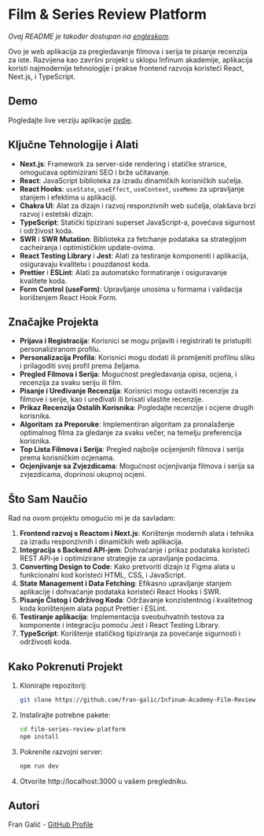 # Film & Series Review Platform

_Ovaj README je također dostupan na [engleskom](README.md)._

Ovo je web aplikacija za pregledavanje filmova i serija te pisanje recenzija za iste. Razvijena kao završni projekt u sklopu Infinum akademije, aplikacija koristi najmodernije tehnologije i prakse frontend razvoja koristeći React, Next.js, i TypeScript.

## Demo

Pogledajte live verziju aplikacije [ovdje](LINK_NA_STRANICU).

## Ključne Tehnologije i Alati

- **Next.js**: Framework za server-side rendering i statičke stranice, omogućava optimizirani SEO i brže učitavanje.
- **React**: JavaScript biblioteka za izradu dinamičkih korisničkih sučelja.
- **React Hooks**: `useState`, `useEffect`, `useContext`, `useMemo` za upravljanje stanjem i efektima u aplikaciji.
- **Chakra UI**: Alat za dizajn i razvoj responzivnih web sučelja, olakšava brzi razvoj i estetski dizajn.
- **TypeScript**: Statički tipizirani superset JavaScript-a, povećava sigurnost i održivost koda.
- **SWR** i **SWR Mutation**: Biblioteka za fetchanje podataka sa strategijom cacheiranja i optimističkim update-ovima.
- **React Testing Library** i **Jest**: Alati za testiranje komponenti i aplikacija, osiguravaju kvalitetu i pouzdanost koda.
- **Prettier** i **ESLint**: Alati za automatsko formatiranje i osiguravanje kvalitete koda.
- **Form Control (useForm)**: Upravljanje unosima u formama i validacija korištenjem React Hook Form.

## Značajke Projekta

- **Prijava i Registracija**: Korisnici se mogu prijaviti i registrirati te pristupiti personaliziranom profilu.
- **Personalizacija Profila**: Korisnici mogu dodati ili promijeniti profilnu sliku i prilagoditi svoj profil prema željama.
- **Pregled Filmova i Serija**: Mogućnost pregledavanja opisa, ocjena, i recenzija za svaku seriju ili film.
- **Pisanje i Uređivanje Recenzija**: Korisnici mogu ostaviti recenzije za filmove i serije, kao i uređivati ili brisati vlastite recenzije.
- **Prikaz Recenzija Ostalih Korisnika**: Pogledajte recenzije i ocjene drugih korisnika.
- **Algoritam za Preporuke**: Implementiran algoritam za pronalaženje optimalnog filma za gledanje za svaku večer, na temelju preferencija korisnika.
- **Top Lista Filmova i Serija**: Pregled najbolje ocijenjenih filmova i serija prema korisničkim ocjenama.
- **Ocjenjivanje sa Zvjezdicama**: Mogućnost ocjenjivanja filmova i serija sa zvjezdicama, doprinosi ukupnoj ocjeni.

## Što Sam Naučio

Rad na ovom projektu omogućio mi je da savladam:

1. **Frontend razvoj s Reactom i Next.js**: Korištenje modernih alata i tehnika za izradu responzivnih i dinamičkih web aplikacija.
2. **Integracija s Backend API-jem**: Dohvaćanje i prikaz podataka koristeći REST API-je i optimizirane strategije za upravljanje podacima.
3. **Converting Design to Code**: Kako pretvoriti dizajn iz Figma alata u funkcionalni kod koristeći HTML, CSS, i JavaScript.
4. **State Management i Data Fetching**: Efikasno upravljanje stanjem aplikacije i dohvaćanje podataka koristeći React Hooks i SWR.
5. **Pisanje Čistog i Održivog Koda**: Održavanje konzistentnog i kvalitetnog koda korištenjem alata poput Prettier i ESLint.
6. **Testiranje aplikacija**: Implementacija sveobuhvatnih testova za komponente i integraciju pomoću Jest i React Testing Library.
7. **TypeScript**: Korištenje statičkog tipiziranja za povećanje sigurnosti i održivosti koda.

## Kako Pokrenuti Projekt

1. Klonirajte repozitorij:

   ```bash
   git clone https://github.com/fran-galic/Infinum-Academy-Film-Review-App.git
   ```

2. Instalirajte potrebne pakete:

   ```bash
   cd film-series-review-platform
   npm install
   ```

3. Pokrenite razvojni server:

   ```bash
   npm run dev
   ```

4. Otvorite http://localhost:3000 u vašem pregledniku.

## Autori

Fran Galić - [GitHub Profile](https://github.com/fran-galic)
